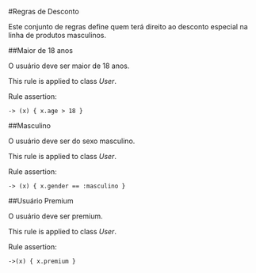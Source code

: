 #Regras de Desconto

Este conjunto de regras define quem terá direito ao desconto especial na linha de produtos masculinos.

##Maior de 18 anos

O usuário deve ser maior de 18 anos.

This rule is applied to class _User_.

Rule assertion:

```
-> (x) { x.age > 18 }
```

##Masculino

O usuário deve ser do sexo masculino.

This rule is applied to class _User_.

Rule assertion:

```
-> (x) { x.gender == :masculino }
```

##Usuário Premium

O usuário deve ser premium.

This rule is applied to class _User_.

Rule assertion:

```
->(x) { x.premium }
```

